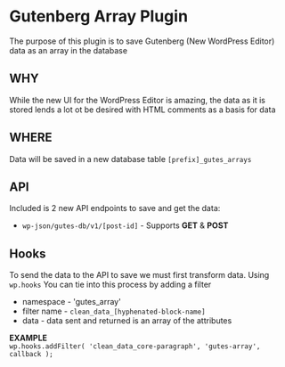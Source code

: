# Gutenberg Array Plugin
The purpose of this plugin is to save Gutenberg (New WordPress Editor) data as an array in the database

## WHY
While the new UI for the WordPress Editor is amazing, the data as it is stored lends a lot ot be desired with HTML comments as a basis for data

## WHERE
Data will be saved in a new database table `[prefix]_gutes_arrays`

## API
Included is 2 new API endpoints to save and get the data:  
* `wp-json/gutes-db/v1/[post-id]` - Supports __GET__ & __POST__ 

## Hooks
To send the data to the API to save we must first transform data. Using `wp.hooks` You can tie into this process by adding a filter  
* namespace - 'gutes_array'
* filter name - `clean_data_[hyphenated-block-name]`
* data - data sent and returned is an array of the attributes

__EXAMPLE__    
`wp.hooks.addFilter( 'clean_data_core-paragraph', 'gutes-array', callback );`  